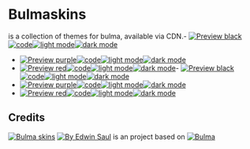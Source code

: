 # Bulmaskins
is a collection of themes for bulma, available via CDN.-  [![ Preview black ](https://img.shields.io/badge/-black-blue)](https://saul11235.github.io/BulmaSkins?skin=black)[![ code ](https://img.shields.io/badge/-code-white)](https://github.com/Saul11235/BulmaSkins/tree/main/skins/black)[![ light mode ](https://img.shields.io/badge/-light_mode-black)](https://saul11235.github.io/BulmaSkins?skin=black&dark=false)[![ dark mode ](https://img.shields.io/badge/-dark_mode-black)](https://saul11235.github.io/BulmaSkins?skin=black&dark=true)
-  [![ Preview purple ](https://img.shields.io/badge/-purple-blue)](https://saul11235.github.io/BulmaSkins?skin=purple)[![ code ](https://img.shields.io/badge/-code-white)](https://github.com/Saul11235/BulmaSkins/tree/main/skins/purple)[![ light mode ](https://img.shields.io/badge/-light_mode-black)](https://saul11235.github.io/BulmaSkins?skin=purple&dark=false)[![ dark mode ](https://img.shields.io/badge/-dark_mode-black)](https://saul11235.github.io/BulmaSkins?skin=purple&dark=true)
-  [![ Preview red ](https://img.shields.io/badge/-red-blue)](https://saul11235.github.io/BulmaSkins?skin=red)[![ code ](https://img.shields.io/badge/-code-white)](https://github.com/Saul11235/BulmaSkins/tree/main/skins/red)[![ light mode ](https://img.shields.io/badge/-light_mode-black)](https://saul11235.github.io/BulmaSkins?skin=red&dark=false)[![ dark mode ](https://img.shields.io/badge/-dark_mode-black)](https://saul11235.github.io/BulmaSkins?skin=red&dark=true)-  [![ Preview black ](https://img.shields.io/badge/-black-blue)](https://saul11235.github.io/BulmaSkins?skin=black)[![ code ](https://img.shields.io/badge/-code-white)](https://github.com/Saul11235/BulmaSkins/tree/main/skins/black)[![ light mode ](https://img.shields.io/badge/-light_mode-black)](https://saul11235.github.io/BulmaSkins?skin=black&dark=false)[![ dark mode ](https://img.shields.io/badge/-dark_mode-black)](https://saul11235.github.io/BulmaSkins?skin=black&dark=true)
-  [![ Preview purple ](https://img.shields.io/badge/-purple-blue)](https://saul11235.github.io/BulmaSkins?skin=purple)[![ code ](https://img.shields.io/badge/-code-white)](https://github.com/Saul11235/BulmaSkins/tree/main/skins/purple)[![ light mode ](https://img.shields.io/badge/-light_mode-black)](https://saul11235.github.io/BulmaSkins?skin=purple&dark=false)[![ dark mode ](https://img.shields.io/badge/-dark_mode-black)](https://saul11235.github.io/BulmaSkins?skin=purple&dark=true)
-  [![ Preview red ](https://img.shields.io/badge/-red-blue)](https://saul11235.github.io/BulmaSkins?skin=red)[![ code ](https://img.shields.io/badge/-code-white)](https://github.com/Saul11235/BulmaSkins/tree/main/skins/red)[![ light mode ](https://img.shields.io/badge/-light_mode-black)](https://saul11235.github.io/BulmaSkins?skin=red&dark=false)[![ dark mode ](https://img.shields.io/badge/-dark_mode-black)](https://saul11235.github.io/BulmaSkins?skin=red&dark=true)

## Credits
[![Bulma skins](https://img.shields.io/badge/-Bulma_skins-blue)](https://saul11235.github.io/BulmaSkins/)
[![By Edwin Saul](https://img.shields.io/badge/-By_Edwin_Saul-black)](https://edwinsaul.com)
is an project based on 
[![Bulma](https://img.shields.io/badge/-Bulma-red)](https://bulma.io/)